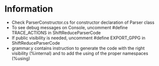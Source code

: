# Information

*   Check ParserConstructor.cs for constructor declaration of Parser class
*   To see debug messages on Console, uncomment #define TRACE_ACTIONS in ShiftReduceParserCode
*   If public visibility is needed, uncomment #define EXPORT_GPPG in ShiftReduceParserCode
*   grammar.y contains instruction to generate the code with the right visibility (%internal) and to add the using of the proper namespaces (%using)
